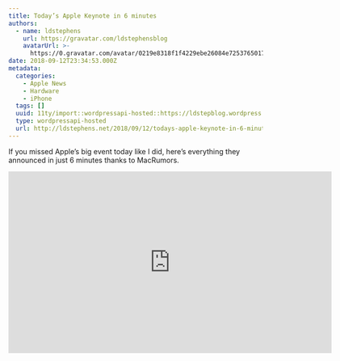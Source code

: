 ```yaml
---
title: Today’s Apple Keynote in 6 minutes
authors:
  - name: ldstephens
    url: https://gravatar.com/ldstephensblog
    avatarUrl: >-
      https://0.gravatar.com/avatar/0219e8318f1f4229ebe26084e7253765017f43ca0c631be37dc6d0b8ad6e40a4?s=96&d=identicon&r=G
date: 2018-09-12T23:34:53.000Z
metadata:
  categories:
    - Apple News
    - Hardware
    - iPhone
  tags: []
  uuid: 11ty/import::wordpressapi-hosted::https://ldstepblog.wordpress.com/?p=1534
  type: wordpressapi-hosted
  url: http://ldstephens.net/2018/09/12/todays-apple-keynote-in-6-minutes/
---
```

If you missed Apple’s big event today like I did, here’s everything they announced in just 6 minutes thanks to MacRumors.

<iframe class="youtube-player" width="640" height="360" src="https://www.youtube.com/embed/RzDlYCuGZWs?version=3&amp;rel=1&amp;showsearch=0&amp;showinfo=1&amp;iv_load_policy=1&amp;fs=1&amp;hl=en&amp;autohide=2&amp;wmode=transparent" allowfullscreen="true" style="border:0;" sandbox="allow-scripts allow-same-origin allow-popups allow-presentation allow-popups-to-escape-sandbox"></iframe>